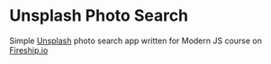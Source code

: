 # Unsplash Photo Search

Simple [Unsplash](https://unsplash.com/) photo search app written for Modern JS course on [Fireship.io](https://fireship.io/)
